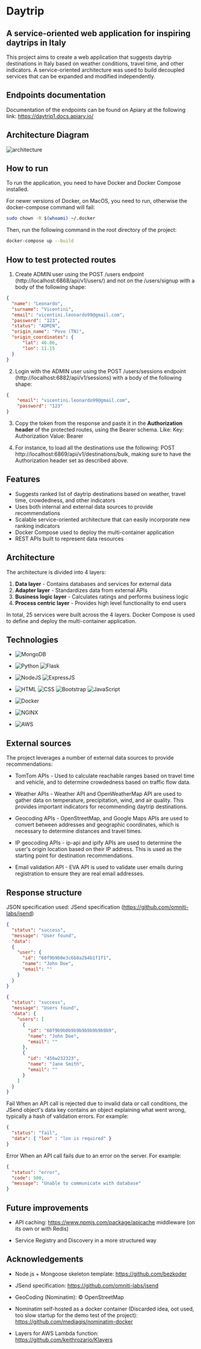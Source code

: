 # Daytrip
## A service-oriented web application for inspiring daytrips in Italy


This project aims to create a web application that suggests daytrip destinations in Italy based on weather conditions, travel time, and other indicators. A service-oriented architecture was used to build decoupled services that can be expanded and modified independently.

## Endpoints documentation

Documentation of the endpoints can be found on Apiary at the following link: https://daytrip1.docs.apiary.io/

## Architecture Diagram

<img src="chart/daytrip_400.png" alt="architecture"/>


## How to run

To run the application, you need to have Docker and Docker Compose installed. 

For newer versions of Docker, on MacOS, you need to run, otherwise the docker-compose command will fail:
```bash
sudo chown -R $(whoami) ~/.docker
```

 Then, run the following command in the root directory of the project:

```bash
docker-compose up --build
```

## How to test protected routes

1. Create ADMIN user using the POST /users endpoint (http://localhost:6868/api/v1/users/) and not on the /users/signup with a body of the following shape:
```json
{
  "name": "Leonardo",
  "surname": "Vicentini",
  "email": "vicentini.leonardo99@gmail.com",
  "password": "123",
  "status": "ADMIN",
  "origin_name": "Povo (TN)",
  "origin_coordinates": {
      "lat": 46.06,
      "lon": 11.15
  }
}
```

2. Login with the ADMIN user using the POST /users/sessions endpoint (http://localhost:6882/api/v1/sessions) with a body of the following shape:
```json
{
    "email": "vicentini.leonardo99@gmail.com",
    "password": "123"
}
```

3. Copy the token from the response and paste it in the **Authorization header** of the protected routes, using the Bearer schema. 
Like:
Key: Authorization
Value: Bearer <token>

4. For instance, to load all the destinations use the following: 
POST http://localhost:6869/api/v1/destinations/bulk, making sure to have the Authorization header set as described above.



## Features

+ Suggests ranked list of daytrip destinations based on weather, travel time, crowdedness, and other indicators
+ Uses both internal and external data sources to provide recommendations
+ Scalable service-oriented architecture that can easily incorporate new ranking indicators
+ Docker Compose used to deploy the multi-container application
+ REST APIs built to represent data resources


## Architecture

The architecture is divided into 4 layers:

1. **Data layer** - Contains databases and services for external data
2. **Adapter layer** - Standardizes data from external APIs
3. **Business logic layer** - Calculates ratings and performs business logic
4. **Process centric layer** - Provides high level functionality to end users

In total, 25 services were built across the 4 layers. Docker Compose is used to define and deploy the multi-container application.

## Technologies

+ ![MongoDB](https://img.shields.io/badge/MongoDB-4EA94B?style=for-the-badge&logo=mongodb&logoColor=white)

+ ![Python](https://img.shields.io/badge/Python-FFD43B?style=for-the-badge&logo=python&logoColor=blue) ![Flask](https://img.shields.io/badge/Flask-000000?style=for-the-badge&logo=flask&logoColor=white)
+ ![NodeJS](https://img.shields.io/badge/Node.js-339933?style=for-the-badge&logo=nodedotjs&logoColor=white) ![ExpressJS](https://img.shields.io/badge/Express.js-000000?style=for-the-badge&logo=express&logoColor=white)

+ ![HTML](https://img.shields.io/badge/HTML5-E34F26?style=for-the-badge&logo=html5&logoColor=white) ![CSS](https://img.shields.io/badge/CSS3-1572B6?style=for-the-badge&logo=css3&logoColor=white) ![Bootstrap](https://img.shields.io/badge/Bootstrap-563D7C?style=for-the-badge&logo=bootstrap&logoColor=white) ![JavaScript](https://img.shields.io/badge/JavaScript-323330?style=for-the-badge&logo=javascript&logoColor=F7DF1E)

+ ![Docker](https://img.shields.io/badge/Docker-2CA5E0?style=for-the-badge&logo=docker&logoColor=white)
+ ![NGINX](https://img.shields.io/badge/Nginx-009639?style=for-the-badge&logo=nginx&logoColor=white)
+ ![AWS](https://img.shields.io/badge/Amazon_AWS-FF9900?style=for-the-badge&logo=amazonaws&logoColor=white)








 




## External sources

The project leverages a number of external data sources to provide recommendations:

+ TomTom APIs - Used to calculate reachable ranges based on travel time and vehicle, and to determine crowdedness based on traffic flow data. 

+ Weather APIs - Weather API and OpenWeatherMap API are used to gather data on temperature, precipitation, wind, and air quality. This provides important indicators for recommending daytrip destinations.

+ Geocoding APIs - OpenStreetMap, and Google Maps APIs are used to convert between addresses and geographic coordinates, which is necessary to determine distances and travel times.

+ IP geocoding APIs - ip-api and ipify APIs are used to determine the user's origin location based on their IP address. This is used as the starting point for destination recommendations.

+ Email validation API - EVA API is used to validate user emails during registration to ensure they are real email addresses.

## Response structure

JSON specification used: JSend specification (https://github.com/omniti-labs/jsend)

```json
{
  "status": "success",
  "message": "User found",
  "data": 
  {
    "user": {
      "id": "60f9b9b0e3c6b8a2b4b1f1f1",
      "name": "John Doe",
      "email": "" 
    }
  }
}
```
  
```json
{
  "status": "success",
  "message": "Users found",
  "data": {
    "users": [
      {
        "id": "60f9b9b0b9b9b9b9b9b9b9b9",
        "name": "John Doe",
        "email": ""
      },
      {
        "id": "456w232323",
        "name": "Jane Smith",
        "email": ""
      }
    ]
  }
}

```
Fail
When an API call is rejected due to invalid data or call conditions, the JSend object's data key contains an object explaining what went wrong, typically a hash of validation errors. For example:

```json
{
  "status": "fail",
  "data": { "lon" : "lon is required" }
}
```

Error
When an API call fails due to an error on the server. For example:

```json
{
  "status": "error",
  "code": 500,
  "message": "Unable to communicate with database"
}
```

## Future improvements

+ API caching: https://www.npmjs.com/package/apicache middleware (on its own or with Redis)

+ Service Registry and Discovery in a more structured way


## Acknowledgements

+ Node.js + Mongoose skeleton template: https://github.com/bezkoder

+ JSend specification: https://github.com/omniti-labs/jsend

+ GeoCoding (Nominatim): © OpenStreetMap

+ Nominatim self-hosted as a docker container (Discarded idea, oot used, too slow startup for the demo test of the project): https://github.com/mediagis/nominatim-docker

+ Layers for AWS Lambda function: https://github.com/keithrozario/Klayers
